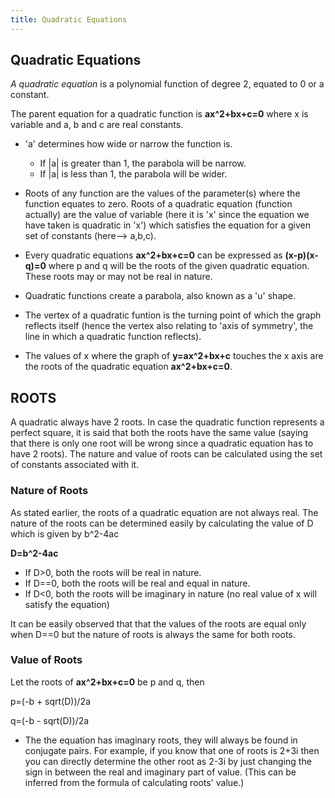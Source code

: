 ```yaml
---
title: Quadratic Equations
---
```

## Quadratic Equations

_A quadratic equation_ is a polynomial function of degree 2, equated to 0 or a constant.

The parent equation for a quadratic function is **ax^2+bx+c=0** where x is variable and a, b and c are real constants.

* 'a' determines how wide or narrow the function is.
  * If |a| is greater than 1, the parabola will be narrow.
  * If |a| is less than 1, the parabola will be wider.

*  Roots of any function are the values of the parameter(s) where the function equates to zero. Roots of a quadratic equation (function actually) are the value of variable (here it is 'x' since the equation we have taken is quadratic in 'x') which satisfies the equation for a given set of constants (here--> a,b,c).
  
*  Every quadratic equations **ax^2+bx+c=0** can be expressed as **(x-p)(x-q)=0** where p and q will be the roots of the given quadratic equation. These roots may or may not be real in nature.

*  Quadratic functions create a parabola, also known as a 'u' shape.
  
*  The vertex of a quadratic funtion is the turning point of which the graph reflects itself (hence the vertex also relating to 'axis of symmetry', the line in which a quadratic function reflects).

*  The values of x where the graph of **y=ax^2+bx+c** touches the x axis are the roots of the quadratic equation **ax^2+bx+c=0**.

## ROOTS

A quadratic always have 2 roots. In case the quadratic function represents a perfect square, it is said that both the roots have the same value (saying that there is only one root will be wrong since a quadratic equation has to have 2 roots). The nature and value of roots can be calculated using the set of constants associated with it.

### Nature of Roots

As stated earlier, the roots of a quadratic equation are not always real. The nature of the roots can be determined easily by calculating the value of D which is given by b^2-4ac

**D=b^2-4ac**

*  If D>0, both the roots will be real in nature.
*  If D==0, both the roots will be real and equal in nature.
*  If D<0, both the roots will be imaginary in nature (no real value of x will satisfy the equation)

It can be easily observed that that the values of the roots are equal only when D==0 but the nature of roots is always the same for both roots.

### Value of Roots

Let the roots of **ax^2+bx+c=0** be p and q, then

p=(-b + sqrt(D))/2a

q=(-b - sqrt(D))/2a

* The the equation has imaginary roots, they will always be found in conjugate pairs. For example, if you know that one of roots is 2+3i then you can directly determine the other root as 2-3i by just changing the sign in between the real and imaginary part of value. (This can be inferred from the formula of calculating roots' value.)
